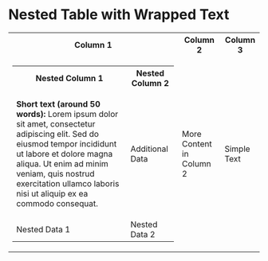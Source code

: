 # Nested Table with Wrapped Text

<table>
  <tr>
    <th>Column 1</th>
    <th>Column 2</th>
    <th>Column 3</th>
  </tr>
  <tr>
    <td>
      <!-- Nested Table -->
      <table>
        <tr>
          <th>Nested Column 1</th>
          <th>Nested Column 2</th>
        </tr>
        <tr>
          <td>
            <p>
              <strong>Short text (around 50 words):</strong> Lorem ipsum dolor sit amet, consectetur adipiscing elit. Sed do eiusmod tempor incididunt ut labore et dolore magna aliqua. Ut enim ad minim veniam, quis nostrud exercitation ullamco laboris nisi ut aliquip ex ea commodo consequat.
            </p>
          </td>
          <td>Additional Data</td>
        </tr>
        <tr>
          <td>Nested Data 1</td>
          <td>Nested Data 2</td>
        </tr>
      </table>
    </td>
    <td>
      More Content in Column 2
    </td>
    <td>Simple Text</td>
  </tr>
</table>
